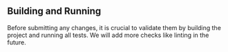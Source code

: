 ## Building and Running

Before submitting any changes, it is crucial to validate them by building the project and running all tests. We will add more checks like linting in the future.


